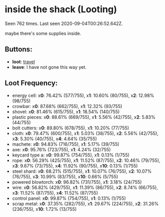# inside the shack (Looting)

Seen 762 times. Last seen 2020-09-04T00:26:52.642Z.

maybe there's some supplies inside.

## Buttons:

- **loot**: [travel](travel-travel.md)
- **leave**: I have not gone this way yet.

## Loot Frequency:

  - energy cell: x**0**: 76.42% (577/755), x**1**: 10.60% (80/755), x**2**: 12.98% (98/755)
  - crowbar: x**0**: 87.68% (662/755), x**1**: 12.32% (93/755)
  - shovel: x**0**: 81.46% (615/755), x**1**: 18.54% (140/755)
  - plastic pieces: x**0**: 88.61% (669/755), x**1**: 5.56% (42/755), x**2**: 5.83% (44/755)
  - bolt cutters: x**0**: 89.80% (678/755), x**1**: 10.20% (77/755)
  - cloth: x**0**: 79.47% (600/755), x**1**: 5.03% (38/755), x**2**: 5.56% (42/755), x**3**: 5.30% (40/755), x**4**: 4.64% (35/755)
  - machete: x**0**: 94.83% (716/755), x**1**: 5.17% (39/755)
  - axe: x**0**: 95.76% (723/755), x**1**: 4.24% (32/755)
  - keycard type a: x**0**: 99.87% (754/755), x**1**: 0.13% (1/755)
  - rope: x**0**: 56.29% (425/755), x**1**: 11.52% (87/755), x**2**: 10.46% (79/755), x**3**: 9.67% (73/755), x**4**: 11.92% (90/755), x**10**: 0.13% (1/755)
  - steel shard: x**0**: 68.21% (515/755), x**1**: 10.07% (76/755), x**2**: 10.07% (76/755), x**3**: 10.99% (83/755), x**10**: 0.66% (5/755)
  - powered blowtorch: x**0**: 96.82% (731/755), x**1**: 3.18% (24/755)
  - wire: x**0**: 56.82% (429/755), x**1**: 11.39% (86/755), x**2**: 8.74% (66/755), x**3**: 11.52% (87/755), x**4**: 11.52% (87/755)
  - control panel: x**0**: 99.87% (754/755), x**1**: 0.13% (1/755)
  - scrap metal: x**0**: 37.35% (282/755), x**1**: 29.67% (224/755), x**2**: 31.26% (236/755), x**10**: 1.72% (13/755)
